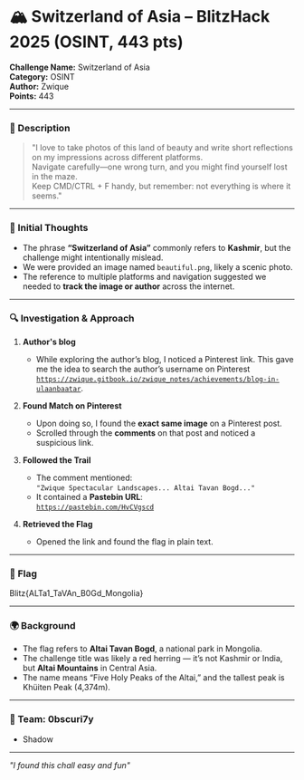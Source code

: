 # 🏔️ Switzerland of Asia – BlitzHack 2025 (OSINT, 443 pts)

**Challenge Name:** Switzerland of Asia  
**Category:** OSINT  
**Author:** Zwique  
**Points:** 443  

---

### 📝 Description

> "I love to take photos of this land of beauty and write short reflections on my impressions across different platforms.  
Navigate carefully—one wrong turn, and you might find yourself lost in the maze.  
Keep CMD/CTRL + F handy, but remember: not everything is where it seems."

---

### 🧠 Initial Thoughts

- The phrase **“Switzerland of Asia”** commonly refers to **Kashmir**, but the challenge might intentionally mislead.
- We were provided an image named `beautiful.png`, likely a scenic photo.
- The reference to multiple platforms and navigation suggested we needed to **track the image or author** across the internet.

---

### 🔍 Investigation & Approach

1. **Author's blog**  
   - While exploring the author’s blog, I noticed a Pinterest link. This gave me the idea to search the author’s username on Pinterest [`https://zwique.gitbook.io/zwique_notes/achievements/blog-in-ulaanbaatar`](https://zwique.gitbook.io/zwique_notes/achievements/blog-in-ulaanbaatar).
     
2. **Found Match on Pinterest**  
   - Upon doing so, I found the **exact same image** on a Pinterest post.
   - Scrolled through the **comments** on that post and noticed a suspicious link.

3. **Followed the Trail**  
   - The comment mentioned:  
     `"Zwique Spectacular Landscapes... Altai Tavan Bogd..."`  
   - It contained a **Pastebin URL**:  
     [`https://pastebin.com/HvCVgscd`](https://pastebin.com/HvCVgscd)

4. **Retrieved the Flag**  
   - Opened the link and found the flag in plain text.

---

### 🏁 Flag

Blitz{ALTa1_TaVAn_B0Gd_Mongolia}

---

### 🌍 Background

- The flag refers to **Altai Tavan Bogd**, a national park in Mongolia.
- The challenge title was likely a red herring — it’s not Kashmir or India, but **Altai Mountains** in Central Asia.
- The name means “Five Holy Peaks of the Altai,” and the tallest peak is Khüiten Peak (4,374m).

---

### 👥 Team: 0bscuri7y

- Shadow  

---

 *"I found this chall easy and fun"*
